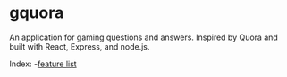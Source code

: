 # gquora
An application for gaming questions and answers. Inspired by Quora and built with React, Express, and node.js.

Index:
  -[feature list](https://github.com/mendezangel/gquora/wiki/MVP-Feature-List)
